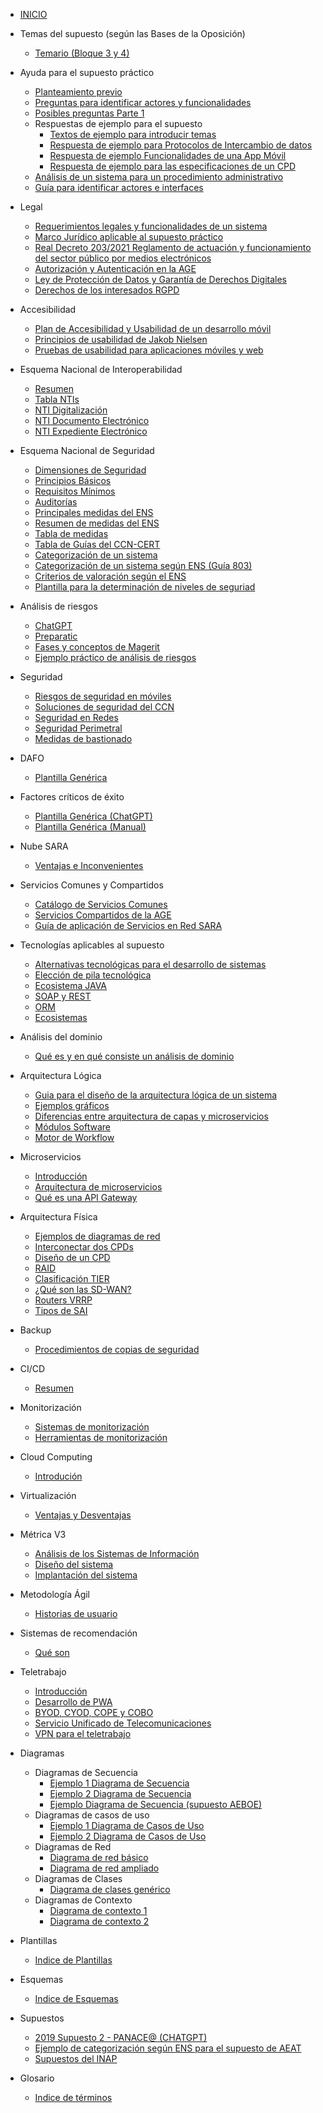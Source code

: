 <!-- docs/_sidebar.md -->


- [INICIO](/ "Oposiciones GSI - Pedro Moreno")  

- Temas del supuesto (según las Bases de la Oposición)
  - [Temario (Bloque 3 y 4)](/temas/Bases-Opo/temario.md)
- Ayuda para el supuesto práctico
  - [Planteamiento previo](/temas/Consideraciones-del-supuesto/planteamiento-previo.md)
  - [Preguntas para identificar actores y funcionalidades](/temas/Consideraciones-del-supuesto/Preguntas-indentificar-actores-funcionalidades.md)
  - [Posibles preguntas Parte 1](/temas/Estadisticas-preguntas/posibles-preguntas-1.md)
  - Respuestas de ejemplo para el supuesto
    - [Textos de ejemplo para introducir temas](/temas/Consideraciones-del-supuesto/respuestas-de-ejemplo/textos-introduccion-ejemplos.md)
    - [Respuesta de ejemplo para Protocolos de Intercambio de datos](/temas/Consideraciones-del-supuesto/respuestas-de-ejemplo/ejemplo-respuesta-protocolos-intercambio-datos.md)
    - [Respuesta de ejemplo Funcionalidades de una App Móvil](/temas/Consideraciones-del-supuesto/respuestas-de-ejemplo/ejemplo-respuesta-app-movil.md)
    - [Respuesta de ejemplo para las especificaciones de un CPD](/temas/Consideraciones-del-supuesto/respuestas-de-ejemplo/ejemplo-respuesta-cpd.md)
  - [Análisis de un sistema para un procedimiento administrativo](/temas/Consideraciones-del-supuesto/analisis-sistema-procedimiento-administrativo.md)
  - [Guía para identificar actores e interfaces](/temas/Consideraciones-del-supuesto/guia-identificar-actores.md)
- Legal
  - [Requerimientos legales y funcionalidades de un sistema](/temas/Legal/funcionalidades-requerimientos.md)
  - [Marco Jurídico aplicable al supuesto práctico](/temas/Legal/Marco-Juridico.md)
  - [Real Decreto 203/2021 Reglamento de actuación y funcionamiento del sector público por medios electrónicos](/temas/Legal/RD-203-2021.md)
  - [Autorización y Autenticación en la AGE](/temas/Legal/autorizacion-autenticacion.md)
  - [Ley de Protección de Datos y Garantía de Derechos Digitales](/temas/Legal/LOPDGDD.md)
  - [Derechos de los interesados RGPD](/temas/Legal/derechos-interesados-RGPD.md)
- Accesibilidad
  - [Plan de Accesibilidad y Usabilidad de un desarrollo móvil](/temas/Accesibilidad/plan-accesibilidad-usabilidad.md)
  - [Principios de usabilidad de Jakob Nielsen](/temas/Accesibilidad/principios-jakob-nielsen.md)
  - [Pruebas de usabilidad para aplicaciones móviles y web](/temas/Accesibilidad/prueba-usabilidad-web.md)
- Esquema Nacional de Interoperabilidad
  - [Resumen](/temas/ENI/resumen.md)
  - [Tabla NTIs](/temas/ENI/tabla-nti.md)
  - [NTI Digitalización](/temas/ENI/nti-digitalizacion.md)
  - [NTI Documento Electrónico](/temas/ENI/nti-documento-electronico.md)
  - [NTI Expediente Electrónico](/temas/ENI/nti-expediente-electronico.md)
- Esquema Nacional de Seguridad
  - [Dimensiones de Seguridad](/temas/ENS/dimensiones-seguridad.md)
  - [Principios Básicos](/temas/ENS/principios-basicos.md)
  - [Requisitos Mínimos](/temas/ENS/requisitos-minimos.md)
  - [Auditorías](/temas/ENS/auditorias.md)
  - [Principales medidas del ENS](/temas/ENS/principales-medidas.md)
  - [Resumen de medidas del ENS](/temas/ENS/resumen-medidas.md)
  - [Tabla de medidas](/temas/ENS/tabla-medidas.md)
  - [Tabla de Guías del CCN-CERT](/temas/ENS/tabla-guias-ccn.md)
  - [Categorización de un sistema](/temas/ENS/categorizacion-sistema.md)
  - [Categorización de un sistema según ENS (Guía 803)](/temas/ENS/categorizar-segun-ens.md)
  - [Criterios de valoración según el ENS](/temas/ENS/criterios-valoracion.md)
  - [Plantilla para la determinación de niveles de seguriad](/temas/ENS/plantilla-determinacion-niveles.md)
- Análisis de riesgos
  - [ChatGPT](/temas/Analisis-de-riesgos/chatgpt.md)
  - [Preparatic](/temas/Analisis-de-riesgos/preparatic.md)
  - [Fases y conceptos de Magerit](/temas/Analisis-de-riesgos/magerit.md)
  - [Ejemplo práctico de análisis de riesgos](/temas/Analisis-de-riesgos/ejemplo-magerit.md)
- Seguridad
  - [Riesgos de seguridad en móviles](/temas/Seguridad/riesgos-seguridad-moviles.md)
  - [Soluciones de seguridad del CCN](/temas/Seguridad/soluciones-ccn.md)
  - [Seguridad en Redes](/temas/Seguridad/seguridad-redes.md)
  - [Seguridad Perimetral](/temas/Seguridad/seguridad-perimetral.md)
  - [Medidas de bastionado](/temas/Seguridad/medidas-bastionado.md)
- DAFO
  - [Plantilla Genérica](/temas/DAFO/plantilla_generica.md)
- Factores críticos de éxito
  - [Plantilla Genérica (ChatGPT)](/temas/Factores-Criticos-Exito/plantilla-generica-chatgpt.md)
  - [Plantilla Genérica (Manual)](/temas/Factores-Criticos-Exito/plantilla-generica-manual.md)
- Nube SARA
  - [Ventajas e Inconvenientes](/temas/Nube-SARA/ventajas-inconvenientes.md)
- Servicios Comunes y Compartidos
  - [Catálogo de Servicios Comunes](/temas/Servicios-Comunes-Compartidos/servicios-comunes.md)
  - [Servicios Compartidos de la AGE](/temas/Servicios-Comunes-Compartidos/servicios-compartidos.md)
  - [Guía de aplicación de Servicios en Red SARA](/temas/Servicios-Comunes-Compartidos/guia-redsara.md)
- Tecnologías aplicables al supuesto
  - [Alternativas tecnológicas para el desarrollo de sistemas](/temas/Tecnologias/alternativas-tecnologicas-desarrollo-sistemas.md)
  - [Elección de pila tecnológica](/temas/Tecnologias/eleccion-pila-tecnologica.md)
  - [Ecosistema JAVA](/temas/Tecnologias/ecosistema-java.md)
  - [SOAP y REST](/temas/Tecnologias/soap-rest.md)
  - [ORM](/temas/Tecnologias/orm.md)
  - [Ecosistemas](/temas/Tecnologias/ecosistemas.md)
- Análisis del dominio
  - [Qué es y en qué consiste un análisis de dominio](/temas/Analisis-Dominio/analisis-dominio.md)
- Arquitectura Lógica
  - [Guia para el diseño de la arquitectura lógica de un sistema](/temas/Arquitectura-logica/guia-diseno-arquitectura-logica.md)
  - [Ejemplos gráficos](/temas/Arquitectura-logica/ejemplos-graficos.md)
  - [Diferencias entre arquitectura de capas y microservicios](/temas/Arquitectura-logica/diferencias-modelo-capas-microservicios.md)
  - [Módulos Software](/temas/Arquitectura-logica/modulos-sw.md)
  - [Motor de Workflow](/temas/Arquitectura-logica/motor-de-workflow.md)
- Microservicios
  - [Introducción](/temas/Microservicios/introduccion.md)
  - [Arquitectura de microservicios](/temas/Microservicios/arquitectura-microservicios.md)
  - [Qué es una API Gateway](/temas/Microservicios/que-es-una-apigateway.md)
- Arquitectura Física
  - [Ejemplos de diagramas de red](/temas/Arquitectura-Fisica/diagramas-de-red.md)
  - [Interconectar dos CPDs](/temas/Arquitectura-Fisica/2-cpd-conectados.md)
  - [Diseño de un CPD](/temas/Arquitectura-Fisica/diseno-cpd.md)
  - [RAID](/temas/Arquitectura-Fisica/raid.md)
  - [Clasificación TIER](/temas/Arquitectura-Fisica/clasificacion-tier.md)
  - [¿Qué son las SD-WAN?](/temas/Arquitectura-Fisica/sd-wan.md)
  - [Routers VRRP](/temas/Arquitectura-Fisica/routers-vrrp.md)
  - [Tipos de SAI](/temas/Arquitectura-Fisica/sai.md)
- Backup
  - [Procedimientos de copias de seguridad](/temas/Backup/procedimientos.md)
- CI/CD
  - [Resumen](/temas/ci-cd/resumen.md)
- Monitorización
  - [Sistemas de monitorización](/temas/Monitorizacion/sistema-monitorizacion.md)
  - [Herramientas de monitorización](/temas/Monitorizacion/herramientas-monitorizacion.md)
- Cloud Computing
  - [Introdución](/temas/Cloud-Computing/introduccion.md)
- Virtualización
  - [Ventajas y Desventajas](/temas/Virtualizacion/ventajas-desventajas.md)
- Métrica V3
  - [Análisis de los Sistemas de Información](/temas/Metrica3/Analisis-de-sistemas-de-informacion.md)
  - [Diseño del sistema](/temas/Metrica3/Diseno-del-sistema.md)
  - [Implantación del sistema](/temas/Metrica3/implantacion-sistema.md)
- Metodología Ágil
  - [Historias de usuario](/temas/Metologia-Agil/historias-de-usuario.md)
- Sistemas de recomendación
  - [Qué son](/temas/Sistemas-Recomendacion/que_son.md)
- Teletrabajo
  - [Introducción](/temas/Teletrabajo/introduccion.md)
  - [Desarrollo de PWA](/temas/Teletrabajo/desarrollo-pwa.md)
  - [BYOD, CYOD, COPE y COBO](/temas/Teletrabajo/byod-cyod-cope-cobo.md)
  - [Servicio Unificado de Telecomunicaciones](/temas/Teletrabajo/servicio-unificado-teleco.md)
  - [VPN para el teletrabajo](/temas/Teletrabajo/vpn-teletrabajo.md)
- Diagramas
  - Diagramas de Secuencia
    - [Ejemplo 1 Diagrama de Secuencia](/temas/Diagramas/ejemplo1-diagrama-secuencia.md)
    - [Ejemplo 2 Diagrama de Secuencia](/temas/Diagramas/ejemplo2-diagrama-secuencia.md)
    - [Ejemplo Diagrama de Secuencia (supuesto AEBOE)](/temas/Diagramas/diagrama-secuencia-subasta-aoboe.md)
  - Diagramas de casos de uso
    - [Ejemplo 1 Diagrama de Casos de Uso](/temas/Diagramas/ejemplo1-diagrama-casos-de-uso.md)
    - [Ejemplo 2 Diagrama de Casos de Uso](/temas/Diagramas/ejemplo2-diagrama-casos-de-uso.md)
  - Diagramas de Red
    - [Diagrama de red básico](/temas/Diagramas/diagrama-red-basico.md)
    - [Diagrama de red ampliado](/temas/Diagramas/diagrama-red-ampliado.md)
  - Diagramas de Clases
    - [Diagrama de clases genérico](/temas/Diagramas/ejemplo1-diagrama-clases.md)
  - Diagramas de Contexto
    - [Diagrama de contexto 1](/temas/Diagramas/diagrama-contexto-1.md)
    - [Diagrama de contexto 2](/temas/Diagramas/diagrama-contexto-2.md)
- Plantillas
  - [Indice de Plantillas](/plantillas/indice.md)
- Esquemas
  - [Indice de Esquemas](/esquemas/indice.md)
- Supuestos
  - [2019 Supuesto 2 - PANACE@ (CHATGPT)](/supuestos/2019-panacea/chatgpt.md)
  - [Ejemplo de categorización según ENS para el supuesto de AEAT](/supuestos/aeat/ejemplo-categorizacion-ens.md)
  - [Supuestos del INAP](/supuestos/inap/indice.md)
- Glosario
  - [Indice de términos](/temas/glosario.md)
